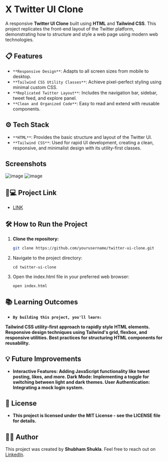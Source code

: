 # X Twitter UI Clone

A responsive **Twitter UI Clone** built using **HTML** and **Tailwind CSS**. This project replicates the front-end layout of the Twitter platform, demonstrating how to structure and style a web page using modern web technologies.

## 📋 Features

- `**Responsive Design**`: Adapts to all screen sizes from mobile to desktop.
- `**Tailwind CSS Utility Classes**`: Achieve pixel-perfect styling using minimal custom CSS.
- `**Replicated Twitter Layout**`: Includes the navigation bar, sidebar, tweet feed, and explore panel.
- `**Clean and Organized Code**`: Easy to read and extend with reusable components.

## ⚙️ Tech Stack

- `**HTML**`: Provides the basic structure and layout of the Twitter UI.
- `**Tailwind CSS**`: Used for rapid UI development, creating a clean, responsive, and minimalist design with its utility-first classes.

## Screenshots
![image](https://github.com/user-attachments/assets/3f886891-5dc2-40a2-a23e-55ba180efd0c)
![image](https://github.com/user-attachments/assets/25584041-4b01-42a1-9541-a6108e2dc1bf)

##  🐙💻 Project Link
- [LINK](https://xtwitteruiio.netlify.app/)

## 🛠️ How to Run the Project

1. **Clone the repository:**
   ```bash
   git clone https://github.com/yourusername/twitter-ui-clone.git
   ```
2. Navigate to the project directory:
   ```
   cd twitter-ui-clone
   ```
3. Open the index.html file in your preferred web browser:
   ```
   open index.html
   ```   
   

## 📚 Learning Outcomes
- **`By building this project, you'll learn:`**

**Tailwind CSS utility-first approach to rapidly style HTML elements.
Responsive design techniques using Tailwind's grid, flexbox, and responsive utilities.
Best practices for structuring HTML components for reusability.**

## 💡 Future Improvements
- **Interactive Features: Adding JavaScript functionality like tweet posting, likes, and more.
Dark Mode: Implementing a toggle for switching between light and dark themes.
User Authentication: Integrating a mock login system.**

## 📝 License
- **This project is licensed under the MIT License - see the LICENSE file for details.**

## 👨‍💻 Author
This project was created by **Shubham Shukla**. Feel free to reach out on [LinkedIn](https://www.linkedin.com/in/shubham-shukla-62095032a/).

